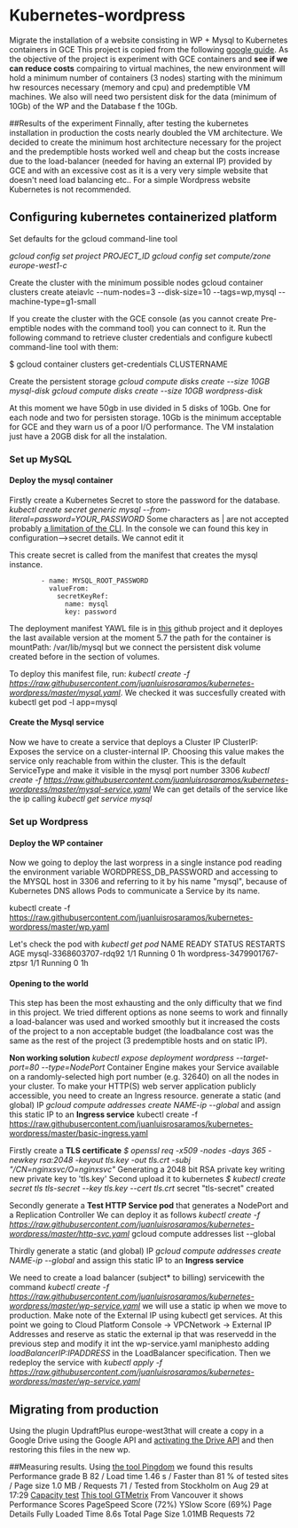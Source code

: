 # Kubernetes-wordpress

Migrate the installation of a website consisting in WP + Mysql to Kubernetes containers in GCE
This project is copied from the following [google guide](https://cloud.google.com/container-engine/docs/tutorials/persistent-disk). As the objective of the project is experiment with GCE containers and **see if we can reduce costs** compairing to virtual machines, the new environment will hold a minimum number of containers (3 nodes) starting with the minimum hw resources necessary (memory and cpu) and predemptible VM machines. We also will need two persistent disk for the data (minimum of 10Gb) of the WP and the Database f the 10Gb.

##Results of the experiment
Finnally, after testing the kubernetes installation in production the costs nearly doubled the VM architecture. We decided to create the minimum host architecture necessary for the project and the predemptible hosts worked well and cheap but the costs increase due to the load-balancer (needed for having an external IP) provided by GCE and with an excessive cost as it is a very very simple website that doesn't need load balancing etc.. For a simple Wordpress website Kubernetes is not recommended.

## Configuring kubernetes containerized platform
Set defaults for the gcloud command-line tool

*gcloud config set project PROJECT_ID*
*gcloud config set compute/zone europe-west1-c*

Create the cluster with the minimum possible nodes
gcloud container clusters create ateiavlc --num-nodes=3 --disk-size=10  --tags=wp,mysql --machine-type=g1-small 

If you create the cluster with the GCE console (as you cannot create Pre-emptible nodes with the command tool) you can connect to it. Run the following command to retrieve cluster credentials and configure kubectl command-line tool with them:

$ gcloud container clusters get-credentials CLUSTERNAME

Create the persistent storage
*gcloud compute disks create --size 10GB mysql-disk*
*gcloud compute disks create --size 10GB wordpress-disk*

At this moment we have 50gb in use divided in 5 disks of 10Gb. One for each node and two for persisten storage. 10Gb is the minimum acceptable for GCE and they warn us of a poor I/O performance. The VM instalation just have a 20GB disk for all the instalation.

### Set up MySQL
#### Deploy the mysql container
Firstly create a Kubernetes Secret to store the password for the database. *kubectl create secret generic mysql --from-literal=password=YOUR_PASSWORD* Some characters as | are not accepted probably [a limitation of the CLI](https://kubernetes.io/docs/concepts/configuration/secret/). In the console we can found this key in configuration-->secret details. We cannot edit it 

This create secret is called from the manifest that creates the mysql instance. 

            - name: MYSQL_ROOT_PASSWORD
              valueFrom:
                secretKeyRef:
                  name: mysql
                  key: password
                  
The deployment manifest YAWL file is in [this](https://raw.githubusercontent.com/juanluisrosaramos/kubernetes-wordpress/master/mysql.yaml) github project and it deployes the last available version at the moment 5.7 the path for the container is mountPath: /var/lib/mysql but we connect the persistent disk volume created before in the section of volumes.

To deploy this manifest file, run: *kubectl create -f https://raw.githubusercontent.com/juanluisrosaramos/kubernetes-wordpress/master/mysql.yaml*. We checked it was succesfully created with kubectl get pod -l app=mysql

#### Create the Mysql service
Now we have to create a service that deploys a Cluster IP ClusterIP: Exposes the service on a cluster-internal IP. Choosing this value makes the service only reachable from within the cluster. This is the default ServiceType and make it visible in the mysql port number 3306
*kubectl create -f https://raw.githubusercontent.com/juanluisrosaramos/kubernetes-wordpress/master/mysql-service.yaml*
We can get details of the service like the ip calling *kubectl get service mysql*

### Set up Wordpress
#### Deploy the WP container
Now we going to deploy the last worpress in a single instance pod reading the environment variable WORDPRESS_DB_PASSWORD and accessing to the MYSQL host in 3306 and referring to it by his name "mysql", because of Kubernetes DNS allows Pods to communicate a Service by its name.

kubectl create -f  https://raw.githubusercontent.com/juanluisrosaramos/kubernetes-wordpress/master/wp.yaml

Let's check the pod with *kubectl get pod*
NAME                         READY     STATUS    RESTARTS   AGE
mysql-3368603707-rdq92       1/1       Running   0          1h
wordpress-3479901767-ztpsr   1/1       Running   0          1h

#### Opening to the world
This step has been the most exhausting and the only difficulty that we find in this project. We tried different options as none seems to work and finnally a load-balancer was used and worked smoothly but it increased the costs of the project to a non acceptable budget (the loadbalance cost was the same as the rest of the project (3 predemptible hosts and on static IP).

**Non working solution**
*kubectl expose deployment wordpress --target-port=80  --type=NodePort*
Container Engine makes your Service available on a randomly-selected high port number (e.g. 32640) on all the nodes in your cluster. To make your HTTP(S) web server application publicly accessible, you need to create an Ingress resource.
generate a static (and global) IP  *gcloud compute addresses create NAME-ip --global* and assign this static IP to an **Ingress service**
kubectl create -f https://raw.githubusercontent.com/juanluisrosaramos/kubernetes-wordpress/master/basic-ingress.yaml


Firstly create a **TLS certificate**
*$ openssl req -x509 -nodes -days 365 -newkey rsa:2048 -keyout tls.key -out tls.crt -subj "/CN=nginxsvc/O=nginxsvc"*
Generating a 2048 bit RSA private key writing new private key to 'tls.key'
Second upload it to kubernetes
*$ kubectl create secret tls tls-secret --key tls.key --cert tls.crt*
secret "tls-secret" created

Secondly generate a **Test HTTP Service pod** that generates a NodePort and a Replication Controller We can deploy it as follows *kubectl create -f https://raw.githubusercontent.com/juanluisrosaramos/kubernetes-wordpress/master/http-svc.yaml*
gcloud compute addresses list --global

Thirdly generate a static (and global) IP  *gcloud compute addresses create NAME-ip --global* and assign this static IP to an **Ingress service**

We need to create a load balancer (subject* to billing) servicewith the command *kubectl create -f https://raw.githubusercontent.com/juanluisrosaramos/kubernetes-wordpress/master/wp-service.yaml* we will use a static ip when we move to production. Make note of the External IP using kubectl get services. 
At this point we going to Cloud Platform Console -> VPCNetwork -> External IP Addresses and reserve as static the external ip that was reservedd in the previous step and modify it int the wp-service.yaml maniphesto adding *loadBalancerIP:IPADDRESS* in the LoadBalancer specification. Then we redeploy the service with *kubectl apply -f https://raw.githubusercontent.com/juanluisrosaramos/kubernetes-wordpress/master/wp-service.yaml*

## Migrating from production 
Using the plugin UpdraftPlus europe-west3that will create a copy in a Google Drive using the Google API and [activating the Drive API](https://updraftplus.com/support/configuring-google-drive-api-access-in-updraftplus/) and then restoring this files in the new wp.

##Measuring results.
Using [the tool Pingdom](https://tools.pingdom.com) we found this results
Performance grade B 82 / Load time 1.46 s / Faster than 81 % of tested sites / Page size  1.0 MB / Requests 71 / Tested from  Stockholm on Aug 29 at 17:29
[Capacity test](https://app.loadimpact.com/load-test/6095abf1-1d5b-4b5b-8e9d-4e870ab83b2d?charts=type%3D1%3Bsid%3D__li_bandwidth%3A1%3BdataKey%3Davg%3B%3Btype%3D1%3Bsid%3D__li_requests_per_second%3A1%3BdataKey%3Davg%3B%3Btype%3D1%3Bsid%3D__li_connections_active%3A1%3BdataKey%3Dvalue%3B%3Btype%3D8%3Bsid%3D__li_loadgen_cpu_utilization%3A1%3BdataKey%3Dvalue%3B%3Btype%3D8%3Bsid%3D__li_loadgen_memory_utilization%3A1%3BdataKey%3Dvalue%3B%3Btype%3D1%3Bsid%3D__li_failure_rate%3A1%3BdataKey%3Davg%3B%3Btype%3D1%3Bsid%3D__li_user_load_time%3A1%3BdataKey%3Dvalue&large-charts=type%3D1%3Bsid%3D__li_clients_active%3A1%3BdataKey%3Dvalue%3B%3Btype%3D1%3Bsid%3D__li_user_load_time%3A1%3BdataKey%3Dvalue)
[This tool GTMetrix](https://gtmetrix.com/reports/www.ateiavlc.org/bsDr9Flb) From Vancouver it shows Performance Scores PageSpeed Score (72%) YSlow Score (69%) Page Details Fully Loaded Time
8.6s Total Page Size 1.01MB Requests 72 
